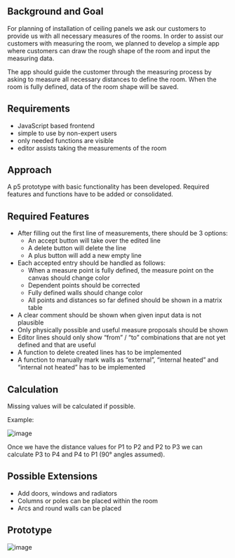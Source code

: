 ## Background and Goal
For planning of installation of ceiling panels we ask our customers to provide us with all necessary measures of the rooms. In order to assist our customers with measuring the room, we planned to develop a simple app  where customers can draw the rough shape of the room and input the measuring data. 

The app should guide the customer through the measuring process by asking to measure all necessary distances to define the room. When the room is fully defined, data of the room shape will be saved.

## Requirements
- JavaScript based frontend
- simple to use by non-expert users
- only needed functions are visible
- editor assists taking the measurements of the room

## Approach
A p5 prototype with basic functionality has been developed. Required features and functions have to be added or consolidated.

## Required Features
- After filling out the first line of measurements, there should be 3 options:
  - An accept button will take over the edited line
  - A delete button will delete the line
  - A plus button will add a new empty line
- Each accepted entry should be handled as follows:
  - When a measure point is fully defined, the measure point on the canvas should change color
  - Dependent points should be corrected
  - Fully defined walls should change color
  - All points and distances so far defined should be shown in a matrix table
- A clear comment should be shown when given input data is not plausible 
- Only physically possible and useful measure proposals should be shown
- Editor lines should only show “from” / “to” combinations that are not yet defined and that are useful
- A function to delete created lines has to be implemented
- A function to manually mark walls as “external”, “internal heated” and “internal not heated” has to be implemented

## Calculation
Missing values will be calculated if possible.

Example:

![image](https://github.com/xbln/measurement/assets/27554937/496f6717-b2ff-4f78-97e7-98c001f388ca)

Once we have the distance values for P1 to P2 and P2 to P3 we can calculate P3 to P4 and P4 to P1 (90° angles assumed).

## Possible Extensions
- Add doors, windows and radiators
- Columns or poles can be placed within the room
- Arcs and round walls can be placed 

## Prototype
![image](https://github.com/xbln/measurement/assets/27554937/7ea7f761-b3d5-4d89-89e0-b71cf212cd18)
